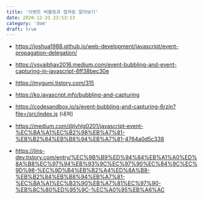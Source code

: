 ```yaml
---
title: '이벤트 버블링과 캡쳐링 알아보기'
date: 2020-12-31 23:53:13
category: 'dom'
draft: true
---
```


<div>

- https://joshua1988.github.io/web-development/javascript/event-propagation-delegation/

- https://vsvaibhav2016.medium.com/event-bubbling-and-event-capturing-in-javascript-6ff38bec30e

- https://mygumi.tistory.com/315

- https://ko.javascript.info/bubbling-and-capturing

- https://codesandbox.io/s/event-bubbling-and-capturing-6rzjn?file=/src/index.js (내꺼)

- https://medium.com/@lyhlg0201/javascript-event-%EC%BA%A1%EC%B2%98%EB%A7%81-%EB%B2%84%EB%B8%94%EB%A7%81-4764a0d5c338

- https://jins-dev.tistory.com/entry/%EC%9B%B9%ED%94%84%EB%A1%A0%ED%8A%B8%EC%97%94%EB%93%9C%EC%97%90%EC%84%9C%EC%9D%98-%EC%9D%B4%EB%B2%A4%ED%8A%B8-%EB%B2%84%EB%B8%94%EB%A7%81-%EC%BA%A1%EC%B3%90%EB%A7%81%EC%97%90-%EB%8C%80%ED%95%9C-%EC%A0%95%EB%A6%AC

</div>
